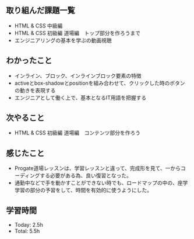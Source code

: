 ## 取り組んだ課題一覧
- HTML & CSS 中級編 
- HTML & CSS 初級編 道場編　トップ部分を作ろうまで
- エンジニアリングの基本を学ぶの動画視聴
## わかったこと
- インライン、ブロック、インラインブロック要素の特徴
- activeとbox-shadowとpositionを組み合わせて、クリックした時のボタンの動きを表現する
- エンジニアとして働く上で、基本となるIT用語を把握する
## 次やること
- HTML & CSS 初級編 道場編　コンテンツ部分を作ろう
## 感じたこと
- Progate道場レッスンは、学習レッスンと違って、完成形を見て、一からコーディングする必要がある為、良い復習となった。
- 通勤中などで手を動かすことができない時でも、ロードマップの中の、座学学習の部分の予習をして、時間を有効的に使うようにした。
## 学習時間
- Today: 2.5h
- Total: 5.5h
